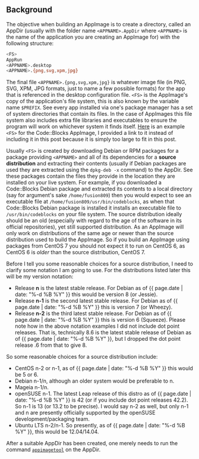 ## Background
The objective when building an AppImage is to create a directory, called an AppDir (usually with the folder name `<APPNAME>.AppDir` where `<APPNAME>` is the name of the application you are creating an AppImage for) with the following structure:

~~~bash
<FS>
AppRun
<APPNAME>.desktop
<APPNAME>.{png,svg,xpm,jpg}
~~~

The final file `<APPNAME>.{png,svg,xpm,jpg}` is whatever image file (in PNG, SVG, XPM, JPG formats, just to name a few possible formats) for the app that is referenced in the desktop configuration file. `<FS>` is the AppImage's copy of the application's file system, this is also known by the variable name `$PREFIX`. See every app installed via one's package manager has a set of system directories that contain its files. In the case of AppImages this file system also includes extra file libraries and executables to ensure the program will work on whichever system it finds itself. [Here](https://gist.github.com/972ee179cefb92e32c2334cd8eae68ff) is an example `<FS>` for the Code::Blocks AppImage, I provided a link to it instead of including it in this post because it is simply too large to fit in this post.

Usually `<FS>` is created by downloading Debian or RPM packages for a package providing `<APPNAME>` and all of its dependencies for a **source distribution** and extracting their contents (usually if Debian packages are used they are extracted using the `dpkg-deb -x` command) to the AppDir. See these packages contain the files they provide in the location they are installed on your live system. For example, if you downloaded a Code::Blocks Debian package and extracted its contents to a local directory (say for argument's sake `/home/fusion809`) then you would expect to see an executable file at `/home/fusion809/usr/bin/codeblocks`, as when that Code::Blocks Debian package is installed it installs an executable file to `/usr/bin/codeblocks` on your file system. The source distribution ideally should be an old (especially with regard to the age of the software in its official repositories), yet still supported distribution. As an AppImage will only work on distributions of the same age or newer than the source distribution used to build the AppImage. So if you build an AppImage using packages from CentOS 7 you should not expect it to run on CentOS 6, as CentOS 6 is *older* than the source distribution, CentOS 7.

Before I tell you some reasonable choices for a source distribution, I need to clarify some notation I am going to use. For the distributions listed later this will be my version notation:
* Release **n** is the latest stable release. For Debian as of {{ page.date | date: "%-d %B %Y" }} this would be version 8 (or Jessie).
* Release **n-1** is the second latest stable release. For Debian as of {{ page.date | date: "%-d %B %Y" }} this is version 7 (or Wheezy).
* Release **n-2** is the third latest stable release. For Debian as of {{ page.date | date: "%-d %B %Y" }} this is version 6 (Squeeze).
Please note how in the above notation examples I did not include dot point releases. That is, technically 8.6 is the latest stable release of Debian as of {{ page.date | date: "%-d %B %Y" }}, but I dropped the dot point release .6 from that to give 8.

So some reasonable choices for a source distribution include:
* CentOS n-2 or n-1, as of {{ page.date | date: "%-d %B %Y" }} this would be 5 or 6.
* Debian n-1/n, although an older system would be preferable to n.
* Mageia n-1/n.
* openSUSE n-1. The latest Leap release of this distro as of {{ page.date | date: "%-d %B %Y" }} is 42 (or if you include dot point releases 42.2). So n-1 is 13 (or 13.2 to be precise). I would say n-2 as well, but only n-1 and n are presently officially supported by the openSUSE development/packaging team.
* Ubuntu LTS n-2/n-1. So presently, as of {{ page.date | date: "%-d %B %Y" }}, this would be 12.04/14.04.

After a suitable AppDir has been created, one merely needs to run the command [`appimagetool`](https://github.com/probonopd/AppImageKit) on the AppDir.
